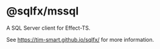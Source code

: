 # @sqlfx/mssql

A SQL Server client for Effect-TS.

See https://tim-smart.github.io/sqlfx/ for more information.
